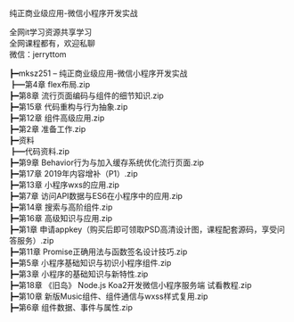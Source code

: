 纯正商业级应用-微信小程序开发实战

全网it学习资源共享学习<br>全网课程都有，欢迎私聊<br>微信：jerryttom<br>

┣━mksz251 – 纯正商业级应用-微信小程序开发实战<br> ┣━第4章 flex布局.zip<br> ┣━第8章 流行页面编码与组件的细节知识.zip<br> ┣━第15章 代码重构与行为抽象.zip<br> ┣━第12章 组件高级应用.zip<br> ┣━第2章 准备工作.zip<br> ┣━资料<br> ┣━代码资料.zip<br> ┣━第9章 Behavior行为与加入缓存系统优化流行页面.zip<br> ┣━第17章 2019年内容增补（P1）.zip<br> ┣━第13章 小程序wxs的应用.zip<br> ┣━第7章 访问API数据与ES6在小程序中的应用.zip<br> ┣━第14章 搜索与高阶组件.zip<br> ┣━第16章 高级知识与应用.zip<br> ┣━第1章 申请appkey（购买后即可领取PSD高清设计图，课程配套源码，享受问答服务）.zip<br> ┣━第11章 Promise正确用法与函数签名设计技巧.zip<br> ┣━第5章 小程序基础知识与初识小程序组件.zip<br> ┣━第3章 小程序的基础知识与新特性.zip<br> ┣━第18章 《旧岛》 Node.js Koa2开发微信小程序服务端 试看教程.zip<br> ┣━第10章 新版Music组件、组件通信与wxss样式复用.zip<br> ┣━第6章 组件数据、事件与属性.zip